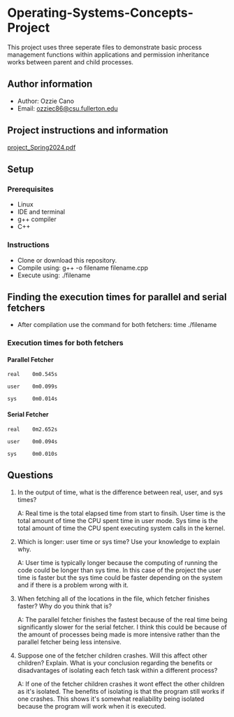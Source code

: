 # Operating-Systems-Concepts-Project
This project uses three seperate files to demonstrate basic process management functions within applications 
and permission inheritance works between parent and child processes.

## Author information
- Author: Ozzie Cano
- Email: ozziec86@csu.fullerton.edu

## Project instructions and information
[project_Spring2024.pdf](https://github.com/OzzieC8/Operating-Systems-Concepts-Project/files/15050332/project_Spring2024.pdf)

## Setup

### Prerequisites

- Linux
- IDE and terminal
- g++ compiler
- C++

### Instructions

- Clone or download this repository.
- Compile using:
      g++ -o filename filename.cpp
- Execute using:
      ./filename

## Finding the execution times for parallel and serial fetchers

- After compilation use the command for both fetchers: time ./filename

### Execution times for both fetchers

#### Parallel Fetcher

    real    0m0.545s

    user    0m0.099s

    sys     0m0.014s

#### Serial Fetcher

    real    0m2.652s

    user    0m0.094s

    sys     0m0.010s

## Questions
1. In the output of time, what is the difference between real, user, and sys times?
    
    A: Real time is the total elapsed time from start to finsih. User time is the total amount of time the CPU
       spent time in user mode. Sys time is the total amount of time the CPU spent executing system calls in
       the kernel.

2. Which is longer: user time or sys time? Use your knowledge to explain why.
    
    A: User time is typically longer because the computing of running the code could be longer than sys time. 
       In this case of the project the user time is faster but the sys time could be faster depending on the 
       system and if there is a problem wrong with it.


3. When fetching all of the locations in the file, which fetcher finishes faster? Why do you think that is?
    
    A: The parallel fetcher finishes the fastest because of the real time being significantly slower for the 
       serial fetcher. I think this could be because of the amount of processes being made is more intensive
       rather than the parallel fetcher being less intensive.

4. Suppose one of the fetcher children crashes. Will this affect other children? Explain. 
   What is your conclusion regarding the benefits or disadvantages of isolating each fetch task within a different process?
    
    A: If one of the fetcher children crashes it wont effect the other children as it's isolated. The benefits of 
       isolating is that the program still works if one crashes. This shows it's somewhat realiability being isolated
       because the program will work when it is executed.
